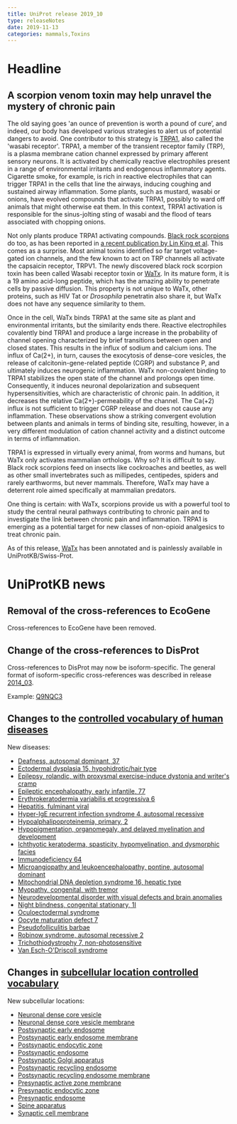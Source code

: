 ```yaml
---
title: UniProt release 2019_10
type: releaseNotes
date: 2019-11-13
categories: mammals,Toxins
---
```


# Headline

## A scorpion venom toxin may help unravel the mystery of chronic pain

The old saying goes 'an ounce of prevention is worth a pound of cure’, and indeed, our body has developed various strategies to alert us of potential dangers to avoid. One contributor to this strategy is [TRPA1](https://www.uniprot.org/uniprotkb?query=name%3A%22Transient+receptor+potential+cation+channel+subfamily+A+member+1%22+reviewed%3Ayes), also called the 'wasabi receptor'. TRPA1, a member of the transient receptor family (TRP), is a plasma membrane cation channel expressed by primary afferent sensory neurons. It is activated by chemically reactive electrophiles present in a range of environmental irritants and endogenous inflammatory agents. Cigarette smoke, for example, is rich in reactive electrophiles that can trigger TRPA1 in the cells that line the airways, inducing coughing and sustained airway inflammation. Some plants, such as mustard, wasabi or onions, have evolved compounds that activate TRPA1, possibly to ward off animals that might otherwise eat them. In this context, TRPA1 activation is responsible for the sinus-jolting sting of wasabi and the flood of tears associated with chopping onions.

Not only plants produce TRPA1 activating compounds. [Black rock scorpions](https://www.uniprot.org/taxonomy/1330407) do too, as has been reported in [a recent publication by Lin King et al](https://www.ncbi.nlm.nih.gov/pubmed/31447178). This comes as a surprise. Most animal toxins identified so far target voltage-gated ion channels, and the few known to act on TRP channels all activate the capsaicin receptor, TRPV1. The newly discovered black rock scorpion toxin has been called Wasabi receptor toxin or [WaTx](https://www.uniprot.org/uniprotkb/C0HLG4). In its mature form, it is a 19 amino acid-long peptide, which has the amazing ability to penetrate cells by passive diffusion. This property is not unique to WaTx, other proteins, such as HIV Tat or _Drosophila_ penetratin also share it, but WaTx does not have any sequence similarity to them.

Once in the cell, WaTx binds TRPA1 at the same site as plant and environmental irritants, but the similarity ends there. Reactive electrophiles covalently bind TRPA1 and produce a large increase in the probability of channel opening characterized by brief transitions between open and closed states. This results in the influx of sodium and calcium ions. The influx of Ca(2+), in turn, causes the exocytosis of dense-core vesicles, the release of calcitonin-gene-related peptide (CGRP) and substance P, and ultimately induces neurogenic inflammation. WaTx non-covalent binding to TRPA1 stabilizes the open state of the channel and prolongs open time. Consequently, it induces neuronal depolarization and subsequent hypersensitivities, which are characteristic of chronic pain. In addition, it decreases the relative Ca(2+)-permeability of the channel. The Ca(+2) influx is not sufficient to trigger CGRP release and does not cause any inflammation. These observations show a striking convergent evolution between plants and animals in terms of binding site, resulting, however, in a very different modulation of cation channel activity and a distinct outcome in terms of inflammation.

TRPA1 is expressed in virtually every animal, from worms and humans, but WaTx only activates mammalian orthologs. Why so? It is difficult to say. Black rock scorpions feed on insects like cockroaches and beetles, as well as other small invertebrates such as millipedes, centipedes, spiders and rarely earthworms, but never mammals. Therefore, WaTx may have a deterrent role aimed specifically at mammalian predators.

One thing is certain: with WaTx, scorpions provide us with a powerful tool to study the central neural pathways contributing to chronic pain and to investigate the link between chronic pain and inflammation. TRPA1 is emerging as a potential target for new classes of non-opioid analgesics to treat chronic pain.

As of this release, [WaTx](https://www.uniprot.org/uniprotkb/C0HLG4) has been annotated and is painlessly available in UniProtKB/Swiss-Prot.

# UniProtKB news

## Removal of the cross-references to EcoGene

Cross-references to EcoGene have been removed.

## Change of the cross-references to DisProt

Cross-references to DisProt may now be isoform-specific. The general format of isoform-specific cross-references was described in release [2014_03](https://www.uniprot.org/release-notes/2014-03-19-release).

Example: [Q9NQC3](https://www.uniprot.org/uniprotkb/Q9NQC3)

## Changes to the [controlled vocabulary of human diseases](https://ftp.uniprot.org/pub/databases/uniprot/current_release/knowledgebase/complete/docs/humdisease)

New diseases:

- [Deafness, autosomal dominant, 37](https://www.uniprot.org/diseases/DI-05635)
- [Ectodermal dysplasia 15, hypohidrotic/hair type](https://www.uniprot.org/diseases/DI-05636)
- [Epilepsy, rolandic, with proxysmal exercise-induce dystonia and writer's cramp](https://www.uniprot.org/diseases/DI-05646)
- [Epileptic encephalopathy, early infantile, 77](https://www.uniprot.org/diseases/DI-05640)
- [Erythrokeratodermia variabilis et progressiva 6](https://www.uniprot.org/diseases/DI-05634)
- [Hepatitis, fulminant viral](https://www.uniprot.org/diseases/DI-05641)
- [Hyper-IgE recurrent infection syndrome 4, autosomal recessive](https://www.uniprot.org/diseases/DI-05628)
- [Hypoalphalipoproteinemia, primary, 2](https://www.uniprot.org/diseases/DI-05627)
- [Hypopigmentation, organomegaly, and delayed myelination and development](https://www.uniprot.org/diseases/DI-05637)
- [Ichthyotic keratoderma, spasticity, hypomyelination, and dysmorphic facies](https://www.uniprot.org/diseases/DI-05630)
- [Immunodeficiency 64](https://www.uniprot.org/diseases/DI-05632)
- [Microangiopathy and leukoencephalopathy, pontine, autosomal dominant](https://www.uniprot.org/diseases/DI-05644)
- [Mitochondrial DNA depletion syndrome 16, hepatic type](https://www.uniprot.org/diseases/DI-05631)
- [Myopathy, congenital, with tremor](https://www.uniprot.org/diseases/DI-05629)
- [Neurodevelopmental disorder with visual defects and brain anomalies](https://www.uniprot.org/diseases/DI-05639)
- [Night blindness, congenital stationary, 1I](https://www.uniprot.org/diseases/DI-05643)
- [Oculoectodermal syndrome](https://www.uniprot.org/diseases/DI-05645)
- [Oocyte maturation defect 7](https://www.uniprot.org/diseases/DI-05642)
- [Pseudofolliculitis barbae](https://www.uniprot.org/diseases/DI-05647)
- [Robinow syndrome, autosomal recessive 2](https://www.uniprot.org/diseases/DI-05633)
- [Trichothiodystrophy 7, non-photosensitive](https://www.uniprot.org/diseases/DI-05638)
- [Van Esch-O'Driscoll syndrome](https://www.uniprot.org/diseases/DI-05626)

## Changes in [subcellular location controlled vocabulary](https://ftp.uniprot.org/pub/databases/uniprot/current_release/knowledgebase/complete/docs/subcell)

New subcellular locations:

- [Neuronal dense core vesicle](https://www.uniprot.org/locations/SL-0526)
- [Neuronal dense core vesicle membrane](https://www.uniprot.org/locations/SL-0532)
- [Postsynaptic early endosome](https://www.uniprot.org/locations/SL-0523)
- [Postsynaptic early endosome membrane](https://www.uniprot.org/locations/SL-0534)
- [Postsynaptic endocytic zone](https://www.uniprot.org/locations/SL-0528)
- [Postsynaptic endosome](https://www.uniprot.org/locations/SL-0522)
- [Postsynaptic Golgi apparatus](https://www.uniprot.org/locations/SL-0521)
- [Postsynaptic recycling endosome](https://www.uniprot.org/locations/SL-0524)
- [Postsynaptic recycling endosome membrane](https://www.uniprot.org/locations/SL-0533)
- [Presynaptic active zone membrane](https://www.uniprot.org/locations/SL-0527)
- [Presynaptic endocytic zone](https://www.uniprot.org/locations/SL-0529)
- [Presynaptic endosome](https://www.uniprot.org/locations/SL-0525)
- [Spine apparatus](https://www.uniprot.org/locations/SL-0530)
- [Synaptic cell membrane](https://www.uniprot.org/locations/SL-0531)
